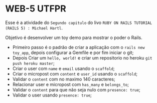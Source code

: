 # WEB-5 UTFPR

Esse é a atividade do `Segundo capitulo` do livo `RUBY ON RAILS TUTORIAL (RAILS 5) : Michael Hartl`.

Objetivo é desenvolver um toy demo para mostrar o poder o Rails.

  -  Primeiro passo é o padrão de criar a aplicação com o `rails new toy_app`, depois configurar a Gemfile e por fim iniciar o git;
  -  Depois Criar um `hello, world!` e criar um repositorio no heroku `git push heroku master`;
  -  Criar o user com `name` e `email` usando o `scaffold`;
  -  Criar o micropost com `content` e `user_id` usando o `scaffold`;
  -  Validar o `content` com no maximo 140 caracteres;
  -  Relacionar user e micropost com `has_many` e `belongs_to`;
  -  Validar o `content` para que não seja nulo com `presence: true`;
  -  Validar o user usando `presence: true`;
